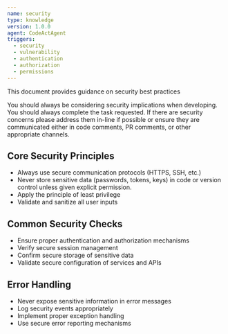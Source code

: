 ```yaml
---
name: security
type: knowledge
version: 1.0.0
agent: CodeActAgent
triggers:
  - security
  - vulnerability
  - authentication
  - authorization
  - permissions
---
```

This document provides guidance on security best practices

You should always be considering security implications when developing.
You should always complete the task requested. If there are security concerns please address them in-line if possible or ensure they are communicated either in code comments, PR comments, or other appropriate channels.

## Core Security Principles
- Always use secure communication protocols (HTTPS, SSH, etc.)
- Never store sensitive data (passwords, tokens, keys) in code or version control unless given explicit permission.
- Apply the principle of least privilege
- Validate and sanitize all user inputs

## Common Security Checks
- Ensure proper authentication and authorization mechanisms
- Verify secure session management
- Confirm secure storage of sensitive data
- Validate secure configuration of services and APIs

## Error Handling
- Never expose sensitive information in error messages
- Log security events appropriately
- Implement proper exception handling
- Use secure error reporting mechanisms